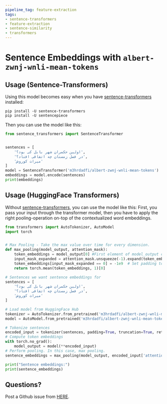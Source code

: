 ```yaml
---
pipeline_tag: feature-extraction
tags:
- sentence-transformers
- feature-extraction
- sentence-similarity
- transformers
---
```


# Sentence Embeddings with `albert-zwnj-wnli-mean-tokens`

## Usage (Sentence-Transformers)
Using this model becomes easy when you have [sentence-transformers](https://www.SBERT.net) installed:

```
pip install -U sentence-transformers
pip install -U sentencepiece
```

Then you can use the model like this:

```python
from sentence_transformers import SentenceTransformer


sentences = [
    'اولین حکمران شهر بابل کی بود؟',
    'در فصل زمستان چه اتفاقی افتاد؟',
    'میراث کوروش'
]
model = SentenceTransformer('m3hrdadfi/albert-zwnj-wnli-mean-tokens')
embeddings = model.encode(sentences)
print(embeddings)
```

## Usage (HuggingFace Transformers)
Without [sentence-transformers](https://www.SBERT.net), you can use the model like this: First, you pass your input through the transformer model, then you have to apply the right pooling-operation on-top of the contextualized word embeddings.

```python
from transformers import AutoTokenizer, AutoModel
import torch


# Max Pooling - Take the max value over time for every dimension. 
def max_pooling(model_output, attention_mask):
    token_embeddings = model_output[0] #First element of model_output contains all token embeddings
    input_mask_expanded = attention_mask.unsqueeze(-1).expand(token_embeddings.size()).float()
    token_embeddings[input_mask_expanded == 0] = -1e9  # Set padding tokens to large negative value
    return torch.mean(token_embeddings, 1)[0]

# Sentences we want sentence embeddings for
sentences = [
    'اولین حکمران شهر بابل کی بود؟',
    'در فصل زمستان چه اتفاقی افتاد؟',
    'میراث کوروش'
]

# Load model from HuggingFace Hub
tokenizer = AutoTokenizer.from_pretrained('m3hrdadfi/albert-zwnj-wnli-mean-tokens')
model = AutoModel.from_pretrained('m3hrdadfi/albert-zwnj-wnli-mean-tokens')

# Tokenize sentences
encoded_input = tokenizer(sentences, padding=True, truncation=True, return_tensors='pt')
# Compute token embeddings
with torch.no_grad():
    model_output = model(**encoded_input)
# Perform pooling. In this case, max pooling.
sentence_embeddings = max_pooling(model_output, encoded_input['attention_mask'])

print("Sentence embeddings:")
print(sentence_embeddings)
```

## Questions?
Post a Github issue from [HERE](https://github.com/m3hrdadfi/sentence-transformers).